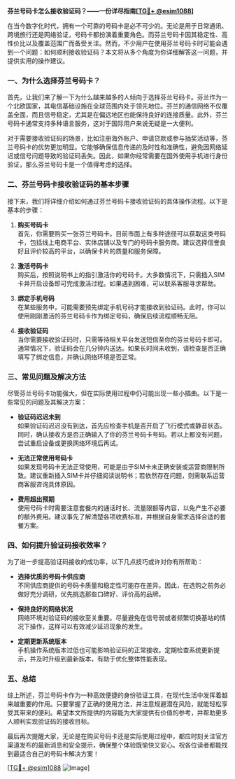 **芬兰号码卡怎么接收验证码？——一份详尽指南[[TG💪+ @esim1088](https://t.me/s/esim1088)]**

在当今数字化时代，拥有一个可靠的号码卡是必不可少的。无论是用于日常通讯、跨境旅行还是网络验证，号码卡都扮演着重要角色。而芬兰号码卡因其稳定性、高性价比以及覆盖范围广而备受关注。然而，不少用户在使用芬兰号码卡时可能会遇到一个问题：如何顺利接收验证码？本文将从多个角度为你详细解答这一问题，并提供实用的操作建议。

### 一、为什么选择芬兰号码卡？

首先，让我们来了解一下为什么越来越多的人倾向于选择芬兰号码卡。芬兰作为一个北欧国家，其电信基础设施在全球范围内处于领先地位。芬兰的通信网络不仅覆盖全面，而且信号稳定，尤其是在偏远地区也能保持良好的连接质量。此外，芬兰号码卡通常支持多种语言服务，这对于国际用户来说无疑是一大便利。

对于需要接收验证码的场景，比如注册海外账户、申请贷款或参与抽奖活动等，芬兰号码卡的优势更加明显。它能够确保信息传递的及时性和准确性，避免因网络延迟或信号问题导致的验证码丢失。因此，如果你经常需要在国外使用手机进行身份验证，那么芬兰号码卡是一个值得考虑的选择。

### 二、芬兰号码卡接收验证码的基本步骤

接下来，我们将详细介绍如何通过芬兰号码卡接收验证码的具体操作流程。以下是基本的步骤：

1. **购买号码卡**  
   首先，你需要购买一张芬兰号码卡。目前市面上有多种途径可以获取这类号码卡，包括线上电商平台、实体店铺以及专门的号码卡服务商。建议选择信誉良好且评价较高的平台，以确保卡片的质量和服务保障。

2. **激活号码卡**  
   购买后，按照说明书上的指引激活你的号码卡。大多数情况下，只需插入SIM卡并开启设备即可完成激活过程。如果遇到困难，可以联系客服寻求帮助。

3. **绑定手机号码**  
   在某些服务中，可能需要预先绑定手机号码才能接收到验证码。此时，你可以使用刚刚激活的芬兰号码卡作为绑定号码，确保后续流程顺畅无阻。

4. **接收验证码**  
   当你需要接收验证码时，只需等待相关平台发送短信至你的芬兰号码卡即可。通常情况下，验证码会在几分钟内送达。如果长时间未收到，请检查是否正确填写了绑定信息，并确认网络环境是否正常。

### 三、常见问题及解决方法

尽管芬兰号码卡功能强大，但在实际使用过程中仍可能出现一些小插曲。以下是一些常见的问题及其解决方案：

- **验证码迟迟未到**  
  如果验证码迟迟没有到达，首先应检查手机是否开启了飞行模式或静音状态。同时，确认接收方是否正确输入了你的芬兰号码卡号码。若以上都没有问题，尝试重启设备或更换网络环境后再试。

- **无法正常使用号码卡**  
  如果发现号码卡无法正常使用，可能是由于SIM卡未正确安装或运营商限制所致。建议重新插入SIM卡并仔细阅读说明书；若依然存在问题，则需联系运营商客服咨询具体原因。

- **费用超出预期**  
  使用号码卡时需要注意套餐内的通话时长、流量限额等内容，以免产生不必要的额外费用。建议事先了解清楚各项收费标准，并根据自身需求选择合适的套餐方案。

### 四、如何提升验证码接收效率？

为了进一步提高验证码接收的成功率，以下几点技巧或许对你有所帮助：

- **选择优质的号码卡供应商**  
  不同供应商提供的号码卡质量和稳定性可能存在差异。因此，在选购之前务必做好充分调研，优先挑选那些口碑好、评价高的品牌。

- **保持良好的网络状况**  
  网络环境对验证码的接收至关重要。尽量避免在信号弱或者频繁切换基站的情况下操作，这样可以有效减少延迟现象的发生。

- **定期更新系统版本**  
  手机操作系统版本过低也可能影响验证码的正常接收。定期检查系统更新提示，并及时升级到最新版本，有助于优化整体性能表现。

### 五、总结

综上所述，芬兰号码卡作为一种高效便捷的身份验证工具，在现代生活中发挥着越来越重要的作用。只要掌握了正确的使用方法，并注意规避潜在风险，就能轻松享受其带来的便利。希望本文所提供的内容能为大家提供有价值的参考，并帮助更多人顺利实现验证码的接收目标。

最后再次提醒大家，无论是在购买号码卡还是实际使用过程中，都应时刻关注官方渠道发布的最新消息和安全提示，确保整个体验既愉快又安心。祝各位读者都能找到最适合自己的号码卡解决方案！

[[TG💪+ @esim1088](https://t.me/s/esim1088) ![Image](https://i.postimg.cc/4NQfJmqS/Snipaste-2025-05-13-00-14-12.png)]